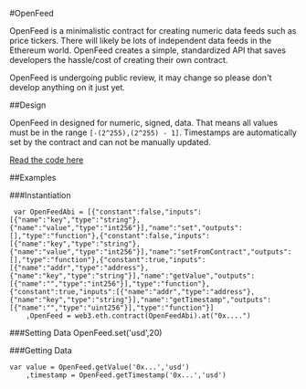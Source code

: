 #OpenFeed

OpenFeed is a minimalistic contract for creating numeric data feeds such as price tickers. There will likely be lots of independent data feeds in the Ethereum world. OpenFeed creates a simple, standardized API that saves developers the hassle/cost of creating their own contract.

OpenFeed is undergoing public review, it may change so please don't develop anything on it just yet.

##Design

OpenFeed in designed for numeric, signed, data. That means all values must be in the range `[-(2^255),(2^255) - 1]`. Timestamps are automatically set by the contract and can not be manually updated.

[Read the code here](/app/contracts/OpenFeed.sol)

##Examples

###Instantiation

     var OpenFeedAbi = [{"constant":false,"inputs":[{"name":"key","type":"string"},{"name":"value","type":"int256"}],"name":"set","outputs":[],"type":"function"},{"constant":false,"inputs":[{"name":"key","type":"string"},{"name":"value","type":"int256"}],"name":"setFromContract","outputs":[],"type":"function"},{"constant":true,"inputs":[{"name":"addr","type":"address"},{"name":"key","type":"string"}],"name":"getValue","outputs":[{"name":"","type":"int256"}],"type":"function"},{"constant":true,"inputs":[{"name":"addr","type":"address"},{"name":"key","type":"string"}],"name":"getTimestamp","outputs":[{"name":"","type":"uint256"}],"type":"function"}]
     	,OpenFeed = web3.eth.contract(OpenFeedAbi).at("0x....")

###Setting Data
	OpenFeed.set('usd',20)

###Getting Data

	var value = OpenFeed.getValue('0x...','usd')
		,timestamp = OpenFeed.getTimestamp('0x...','usd')